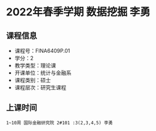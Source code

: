 # 2022年春季学期 数据挖掘 李勇






## 课程信息

- 课程号：FINA6409P.01
- 学分：2
- 教学类型：理论课
- 开课单位：统计与金融系
- 课程类别：硕士
- 课程层次：研究生课程

## 上课时间

```
1~10周 国际金融研究院 2#101 :3(2,3,4,5) 李勇
```

